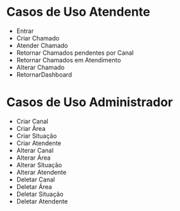 # Casos de Uso Atendente
- Entrar
- Criar Chamado
- Atender Chamado
- Retornar Chamados pendentes por Canal
- Retornar Chamados em Atendimento
- Alterar Chamado
- RetornarDashboard
# Casos de Uso Administrador
- Criar Canal
- Criar Àrea
- Criar Situação
- Criar Atendente
- Alterar Canal
- Alterar Área
- Alterar Situação
- Alterar Atendente
- Deletar Canal
- Deletar Área
- Deletar Situação
- Deletar Atendente
